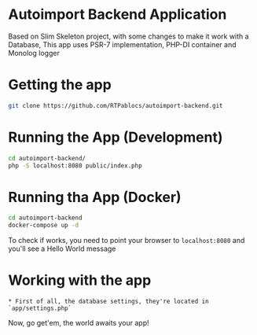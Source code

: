 # Autoimport Backend Application
Based on Slim Skeleton project, with some changes to make it work with a Database,
This app uses PSR-7 implementation, PHP-DI container and Monolog logger

# Getting the app
```bash
git clone https://github.com/RTPablocs/autoimport-backend.git
```

# Running the App (Development)
```bash
cd autoimport-backend/
php -S localhost:8080 public/index.php
```

# Running tha App (Docker)

```bash
cd autoimport-backend
docker-compose up -d 
```

To check if works, you need to point your browser to `localhost:8080` and you'll see a Hello World message


# Working with the app
    * First of all, the database settings, they're located in `app/settings.php`

Now, go get'em, the world awaits your app!